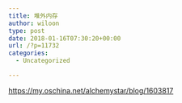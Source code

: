 ```yaml
---
title: 堆外内存
author: wiloon
type: post
date: 2018-01-16T07:30:20+00:00
url: /?p=11732
categories:
  - Uncategorized

---
```

https://my.oschina.net/alchemystar/blog/1603817